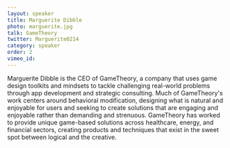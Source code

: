 ```yaml
---
layout: speaker
title: Marguerite Dibble
photo: marguerite.jpg
talk: GameTheory
twitter: Marguerite0214
category: speaker
order: 2
vimeo_id:
---
```


Marguerite Dibble is the CEO of GameTheory, a company that uses game design toolkits and mindsets to tackle challenging real-world problems through app development and strategic consulting. Much of GameTheory's work centers around behavioral modification, designing what is natural and enjoyable for users and seeking to create solutions that are engaging and enjoyable rather than demanding and strenuous. GameTheory has worked to provide unique game-based solutions across healthcare, energy, and financial sectors, creating products and techniques that exist in the sweet spot between logical and the creative.
